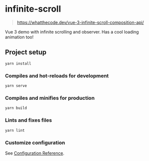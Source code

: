# infinite-scroll
>https://whatthecode.dev/vue-3-infinite-scroll-composition-api/

Vue 3 demo with infinite scrolling and observer. Has a cool loading animation too!

## Project setup
```
yarn install
```

### Compiles and hot-reloads for development
```
yarn serve
```

### Compiles and minifies for production
```
yarn build
```

### Lints and fixes files
```
yarn lint
```

### Customize configuration
See [Configuration Reference](https://cli.vuejs.org/config/).
